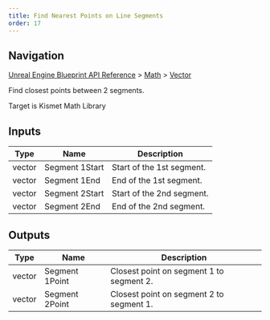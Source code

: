 ```yaml
---
title: Find Nearest Points on Line Segments
order: 17
---
```

## Navigation

[Unreal Engine Blueprint API Reference](https://dev.epicgames.com/documentation/en-us/unreal-engine/BlueprintAPI) > [Math](https://dev.epicgames.com/documentation/en-us/unreal-engine/BlueprintAPI/Math) > [Vector](https://dev.epicgames.com/documentation/en-us/unreal-engine/BlueprintAPI/Math/Vector)

Find closest points between 2 segments.

Target is Kismet Math Library

## Inputs

| Type | Name | Description |
| --- | --- | --- |
| vector | Segment 1Start | Start of the 1st segment. |
| vector | Segment 1End | End of the 1st segment. |
| vector | Segment 2Start | Start of the 2nd segment. |
| vector | Segment 2End | End of the 2nd segment. |

## Outputs

| Type | Name | Description |
| --- | --- | --- |
| vector | Segment 1Point | Closest point on segment 1 to segment 2. |
| vector | Segment 2Point | Closest point on segment 2 to segment 1. |
